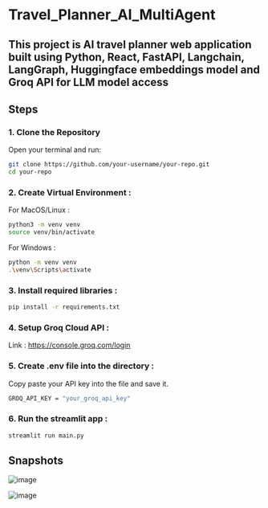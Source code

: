 # Travel_Planner_AI_MultiAgent

## This project is AI travel planner web application built using Python, React, FastAPI, Langchain, LangGraph, Huggingface embeddings model and Groq API for LLM model access


## Steps

### 1. Clone the Repository

Open your terminal and run:

```bash
git clone https://github.com/your-username/your-repo.git
cd your-repo
```


### 2. Create Virtual Environment : 

For MacOS/Linux : 
```bash
python3 -m venv venv
source venv/bin/activate
```

For Windows :
```bash
python -m venv venv
.\venv\Scripts\activate
```

### 3. Install required libraries : 
```bash
pip install -r requirements.txt
```


### 4. Setup Groq Cloud API : 

Link : https://console.groq.com/login

### 5. Create .env file into the directory : 

Copy paste your API key into the file and save it.
```bash
GROQ_API_KEY = "your_groq_api_key"
```

### 6. Run the streamlit app : 

```bash
streamlit run main.py
```


## Snapshots 

![image](https://github.com/user-attachments/assets/0f37c789-e9fd-49ff-8b83-4dfa844f5b6b)


![image](https://github.com/user-attachments/assets/411d58f4-fe2d-45b6-ab92-dc9d83cc4310)


